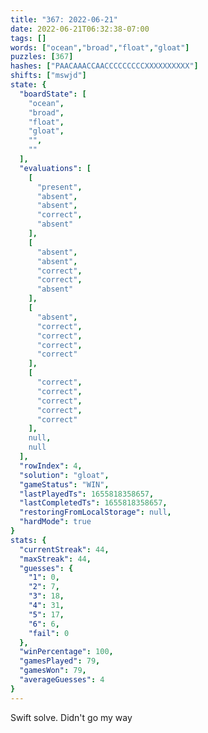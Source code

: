 ```yaml
---
title: "367: 2022-06-21"
date: 2022-06-21T06:32:38-07:00
tags: []
words: ["ocean","broad","float","gloat"]
puzzles: [367]
hashes: ["PAACAAACCAACCCCCCCCCXXXXXXXXXX"]
shifts: ["mswjd"]
state: {
  "boardState": [
    "ocean",
    "broad",
    "float",
    "gloat",
    "",
    ""
  ],
  "evaluations": [
    [
      "present",
      "absent",
      "absent",
      "correct",
      "absent"
    ],
    [
      "absent",
      "absent",
      "correct",
      "correct",
      "absent"
    ],
    [
      "absent",
      "correct",
      "correct",
      "correct",
      "correct"
    ],
    [
      "correct",
      "correct",
      "correct",
      "correct",
      "correct"
    ],
    null,
    null
  ],
  "rowIndex": 4,
  "solution": "gloat",
  "gameStatus": "WIN",
  "lastPlayedTs": 1655818358657,
  "lastCompletedTs": 1655818358657,
  "restoringFromLocalStorage": null,
  "hardMode": true
}
stats: {
  "currentStreak": 44,
  "maxStreak": 44,
  "guesses": {
    "1": 0,
    "2": 7,
    "3": 18,
    "4": 31,
    "5": 17,
    "6": 6,
    "fail": 0
  },
  "winPercentage": 100,
  "gamesPlayed": 79,
  "gamesWon": 79,
  "averageGuesses": 4
}
---
```


<!-- more -->
Swift solve. Didn't go my way
